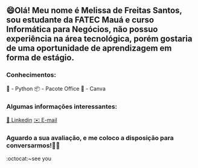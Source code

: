 ##  😄Olá! Meu nome é Melissa de Freitas Santos, sou estudante da FATEC Mauá e curso Informática para Negócios, não possuo experiência na área tecnológica, porém gostaria de uma oportunidade de aprendizagem em forma de estágio.

### **Conhecimentos:**
🐍 - Python
📦 - Pacote Office
🎨 - Canva

### **Algumas informações interessantes:**

[🔗 Linkedin](https://www.linkedin.com/in/melissa-de-freitas-santos-154b34149/)
[✉️ E-mail](melissa.mf29@gmail.com)

### **Aguardo a sua avaliação, e me coloco a disposição para conversarmos!👋🙂**
:octocat:~see you
